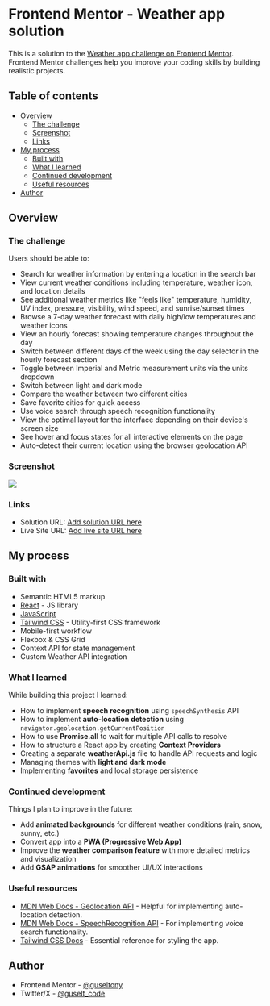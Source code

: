 # Frontend Mentor - Weather app solution

This is a solution to the [Weather app challenge on Frontend Mentor](https://www.frontendmentor.io/challenges/weather-app-K1FhddVm49). 
Frontend Mentor challenges help you improve your coding skills by building realistic projects. 

## Table of contents

- [Overview](#overview)
  - [The challenge](#the-challenge)
  - [Screenshot](#screenshot)
  - [Links](#links)
- [My process](#my-process)
  - [Built with](#built-with)
  - [What I learned](#what-i-learned)
  - [Continued development](#continued-development)
  - [Useful resources](#useful-resources)
- [Author](#author)

## Overview

### The challenge

Users should be able to:

- Search for weather information by entering a location in the search bar
- View current weather conditions including temperature, weather icon, and location details
- See additional weather metrics like "feels like" temperature, humidity, UV index, pressure, visibility, wind speed, and sunrise/sunset times
- Browse a 7-day weather forecast with daily high/low temperatures and weather icons
- View an hourly forecast showing temperature changes throughout the day
- Switch between different days of the week using the day selector in the hourly forecast section
- Toggle between Imperial and Metric measurement units via the units dropdown 
- Switch between light and dark mode
- Compare the weather between two different cities
- Save favorite cities for quick access
- Use voice search through speech recognition functionality
- View the optimal layout for the interface depending on their device's screen size
- See hover and focus states for all interactive elements on the page
- Auto-detect their current location using the browser geolocation API

### Screenshot

![](./screenshot.jpg)

### Links

- Solution URL: [Add solution URL here](https://your-solution-url.com)
- Live Site URL: [Add live site URL here](https://tonywx.vercel.app)

## My process

### Built with

- Semantic HTML5 markup
- [React](https://reactjs.org/) - JS library
- [JavaScript](https://developer.mozilla.org/en-US/docs/Web/JavaScript)
- [Tailwind CSS](https://tailwindcss.com/) - Utility-first CSS framework
- Mobile-first workflow
- Flexbox & CSS Grid
- Context API for state management
- Custom Weather API integration

### What I learned

While building this project I learned:

- How to implement **speech recognition** using `speechSynthesis` API
- How to implement **auto-location detection** using `navigator.geolocation.getCurrentPosition`
- How to use **Promise.all** to wait for multiple API calls to resolve
- How to structure a React app by creating **Context Providers**
- Creating a separate **weatherApi.js** file to handle API requests and logic
- Managing themes with **light and dark mode**
- Implementing **favorites** and local storage persistence

### Continued development

Things I plan to improve in the future:

- Add **animated backgrounds** for different weather conditions (rain, snow, sunny, etc.)
- Convert app into a **PWA (Progressive Web App)**
- Improve the **weather comparison feature** with more detailed metrics and visualization
- Add **GSAP animations** for smoother UI/UX interactions

### Useful resources

- [MDN Web Docs - Geolocation API](https://developer.mozilla.org/en-US/docs/Web/API/Geolocation_API) - Helpful for implementing auto-location detection.
- [MDN Web Docs - SpeechRecognition API](https://developer.mozilla.org/en-US/docs/Web/API/Web_Speech_API) - For implementing voice search functionality.
- [Tailwind CSS Docs](https://tailwindcss.com/docs) - Essential reference for styling the app.

## Author

- Frontend Mentor - [@guseltony](https://www.frontendmentor.io/profile/guseltony)
- Twitter/X - [@guselt_code](https://x.com/guselt_code)
